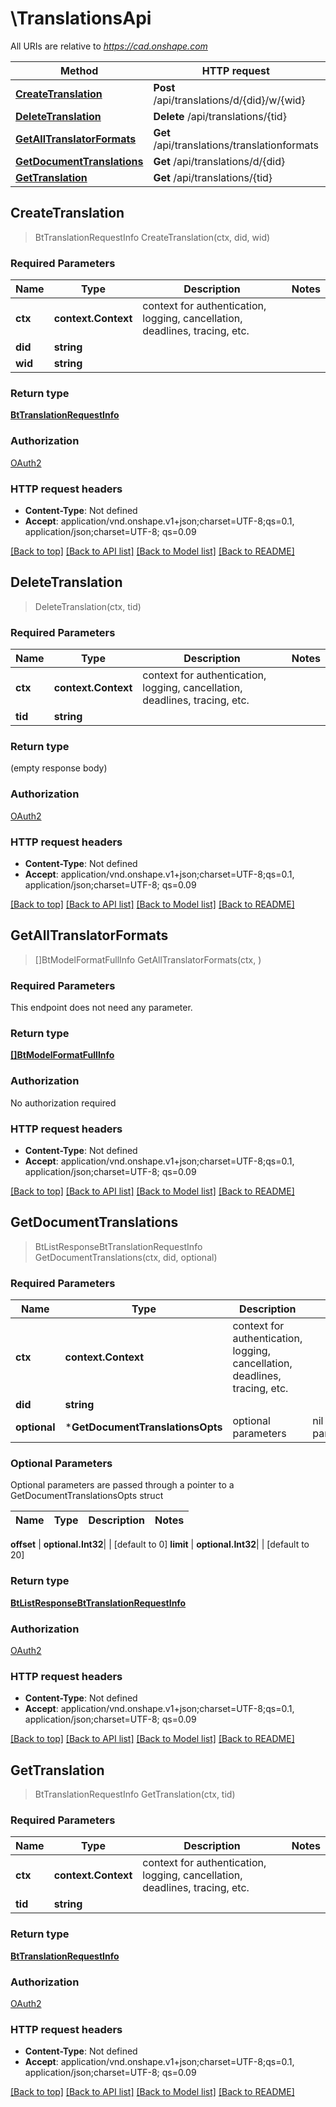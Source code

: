 # \TranslationsApi

All URIs are relative to *https://cad.onshape.com*

Method | HTTP request | Description
------------- | ------------- | -------------
[**CreateTranslation**](TranslationsApi.md#CreateTranslation) | **Post** /api/translations/d/{did}/w/{wid} | 
[**DeleteTranslation**](TranslationsApi.md#DeleteTranslation) | **Delete** /api/translations/{tid} | 
[**GetAllTranslatorFormats**](TranslationsApi.md#GetAllTranslatorFormats) | **Get** /api/translations/translationformats | 
[**GetDocumentTranslations**](TranslationsApi.md#GetDocumentTranslations) | **Get** /api/translations/d/{did} | 
[**GetTranslation**](TranslationsApi.md#GetTranslation) | **Get** /api/translations/{tid} | 



## CreateTranslation

> BtTranslationRequestInfo CreateTranslation(ctx, did, wid)



### Required Parameters


Name | Type | Description  | Notes
------------- | ------------- | ------------- | -------------
**ctx** | **context.Context** | context for authentication, logging, cancellation, deadlines, tracing, etc.
**did** | **string**|  | 
**wid** | **string**|  | 

### Return type

[**BtTranslationRequestInfo**](BTTranslationRequestInfo.md)

### Authorization

[OAuth2](../README.md#OAuth2)

### HTTP request headers

- **Content-Type**: Not defined
- **Accept**: application/vnd.onshape.v1+json;charset=UTF-8;qs=0.1, application/json;charset=UTF-8; qs=0.09

[[Back to top]](#) [[Back to API list]](../README.md#documentation-for-api-endpoints)
[[Back to Model list]](../README.md#documentation-for-models)
[[Back to README]](../README.md)


## DeleteTranslation

> DeleteTranslation(ctx, tid)



### Required Parameters


Name | Type | Description  | Notes
------------- | ------------- | ------------- | -------------
**ctx** | **context.Context** | context for authentication, logging, cancellation, deadlines, tracing, etc.
**tid** | **string**|  | 

### Return type

 (empty response body)

### Authorization

[OAuth2](../README.md#OAuth2)

### HTTP request headers

- **Content-Type**: Not defined
- **Accept**: application/vnd.onshape.v1+json;charset=UTF-8;qs=0.1, application/json;charset=UTF-8; qs=0.09

[[Back to top]](#) [[Back to API list]](../README.md#documentation-for-api-endpoints)
[[Back to Model list]](../README.md#documentation-for-models)
[[Back to README]](../README.md)


## GetAllTranslatorFormats

> []BtModelFormatFullInfo GetAllTranslatorFormats(ctx, )



### Required Parameters

This endpoint does not need any parameter.

### Return type

[**[]BtModelFormatFullInfo**](BTModelFormatFullInfo.md)

### Authorization

No authorization required

### HTTP request headers

- **Content-Type**: Not defined
- **Accept**: application/vnd.onshape.v1+json;charset=UTF-8;qs=0.1, application/json;charset=UTF-8; qs=0.09

[[Back to top]](#) [[Back to API list]](../README.md#documentation-for-api-endpoints)
[[Back to Model list]](../README.md#documentation-for-models)
[[Back to README]](../README.md)


## GetDocumentTranslations

> BtListResponseBtTranslationRequestInfo GetDocumentTranslations(ctx, did, optional)



### Required Parameters


Name | Type | Description  | Notes
------------- | ------------- | ------------- | -------------
**ctx** | **context.Context** | context for authentication, logging, cancellation, deadlines, tracing, etc.
**did** | **string**|  | 
 **optional** | ***GetDocumentTranslationsOpts** | optional parameters | nil if no parameters

### Optional Parameters

Optional parameters are passed through a pointer to a GetDocumentTranslationsOpts struct


Name | Type | Description  | Notes
------------- | ------------- | ------------- | -------------

 **offset** | **optional.Int32**|  | [default to 0]
 **limit** | **optional.Int32**|  | [default to 20]

### Return type

[**BtListResponseBtTranslationRequestInfo**](BTListResponseBTTranslationRequestInfo.md)

### Authorization

[OAuth2](../README.md#OAuth2)

### HTTP request headers

- **Content-Type**: Not defined
- **Accept**: application/vnd.onshape.v1+json;charset=UTF-8;qs=0.1, application/json;charset=UTF-8; qs=0.09

[[Back to top]](#) [[Back to API list]](../README.md#documentation-for-api-endpoints)
[[Back to Model list]](../README.md#documentation-for-models)
[[Back to README]](../README.md)


## GetTranslation

> BtTranslationRequestInfo GetTranslation(ctx, tid)



### Required Parameters


Name | Type | Description  | Notes
------------- | ------------- | ------------- | -------------
**ctx** | **context.Context** | context for authentication, logging, cancellation, deadlines, tracing, etc.
**tid** | **string**|  | 

### Return type

[**BtTranslationRequestInfo**](BTTranslationRequestInfo.md)

### Authorization

[OAuth2](../README.md#OAuth2)

### HTTP request headers

- **Content-Type**: Not defined
- **Accept**: application/vnd.onshape.v1+json;charset=UTF-8;qs=0.1, application/json;charset=UTF-8; qs=0.09

[[Back to top]](#) [[Back to API list]](../README.md#documentation-for-api-endpoints)
[[Back to Model list]](../README.md#documentation-for-models)
[[Back to README]](../README.md)

